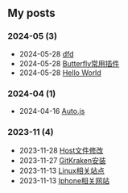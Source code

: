 ## My posts  
### **2024-05** (3)  
- 2024-05-28 [dfd](https://red-signals.github.io/2024/05/28/dfd/)  
- 2024-05-28 [Butterfly常用插件](https://red-signals.github.io/2024/05/28/hexo%E6%8F%92%E4%BB%B6/)  
- 2024-05-28 [Hello World](https://red-signals.github.io/2024/05/28/hello-world/)  
  
  
### **2024-04** (1)  
- 2024-04-16 [Auto.js](https://red-signals.github.io/2024/04/16/Auto-JS/)  
  
  
### **2023-11** (4)  
- 2023-11-28 [Host文件修改](https://red-signals.github.io/2023/11/28/host%E6%96%87%E4%BB%B6%E4%BF%AE%E6%94%B9/)  
- 2023-11-27 [GitKraken安装](https://red-signals.github.io/2023/11/27/gitkraken%E5%AE%89%E8%A3%85/)  
- 2023-11-13 [Linux相关站点](https://red-signals.github.io/2023/11/13/linux/)  
- 2023-11-13 [Iphone相关网站](https://red-signals.github.io/2023/11/13/Iphone%E7%9B%B8%E5%85%B3%E7%BD%91%E7%AB%99/)  
  
